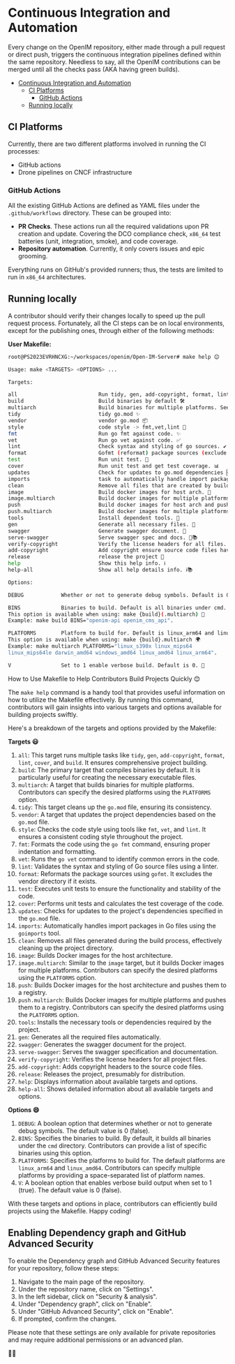 # Continuous Integration and Automation

Every change on the OpenIM repository, either made through a pull request or direct push, triggers the continuous integration pipelines defined within the same repository. Needless to say, all the OpenIM contributions can be merged until all the checks pass (AKA having green builds).

- [Continuous Integration and Automation](#continuous-integration-and-automation)
  - [CI Platforms](#ci-platforms)
    - [GitHub Actions](#github-actions)
  - [Running locally](#running-locally)

## CI Platforms

Currently, there are two different platforms involved in running the CI processes:

- GitHub actions
- Drone pipelines on CNCF infrastructure

### GitHub Actions

All the existing GitHub Actions are defined as YAML files under the `.github/workflows` directory. These can be grouped into:

- **PR Checks**. These actions run all the required validations upon PR creation and update. Covering the DCO compliance check, `x86_64` test batteries (unit, integration, smoke), and code coverage.
- **Repository automation**. Currently, it only covers issues and epic grooming.

Everything runs on GitHub's provided runners; thus, the tests are limited to run in `x86_64` architectures.


## Running locally

A contributor should verify their changes locally to speed up the pull request process. Fortunately, all the CI steps can be on local environments, except for the publishing ones, through either of the following methods:

**User Makefile:**
```bash
root@PS2023EVRHNCXG:~/workspaces/openim/Open-IM-Server# make help 😊

Usage: make <TARGETS> <OPTIONS> ...

Targets:

all                          Run tidy, gen, add-copyright, format, lint, cover, build 🚀
build                        Build binaries by default 🛠️
multiarch                    Build binaries for multiple platforms. See option PLATFORMS. 🌍
tidy                         tidy go.mod ✨
vendor                       vendor go.mod 📦
style                        code style -> fmt,vet,lint 💅
fmt                          Run go fmt against code. ✨
vet                          Run go vet against code. ✅
lint                         Check syntax and styling of go sources. ✔️
format                       Gofmt (reformat) package sources (exclude vendor dir if existed). 🔄
test                         Run unit test. 🧪
cover                        Run unit test and get test coverage. 📊
updates                      Check for updates to go.mod dependencies 🆕
imports                      task to automatically handle import packages in Go files using goimports tool 📥
clean                        Remove all files that are created by building. 🗑️
image                        Build docker images for host arch. 🐳
image.multiarch              Build docker images for multiple platforms. See option PLATFORMS. 🌍🐳
push                         Build docker images for host arch and push images to registry. 📤🐳
push.multiarch               Build docker images for multiple platforms and push images to registry. 🌍📤🐳
tools                        Install dependent tools. 🧰
gen                          Generate all necessary files. 🧩
swagger                      Generate swagger document. 📖
serve-swagger                Serve swagger spec and docs. 🚀📚
verify-copyright             Verify the license headers for all files. ✅
add-copyright                Add copyright ensure source code files have license headers. 📄
release                      release the project 🎉
help                         Show this help info. ℹ️
help-all                     Show all help details info. ℹ️📚

Options:

DEBUG            Whether or not to generate debug symbols. Default is 0. ❓

BINS             Binaries to build. Default is all binaries under cmd. 🛠️
This option is available when using: make {build}(.multiarch) 🧰
Example: make build BINS="openim-api openim_cms_api".

PLATFORMS        Platform to build for. Default is linux_arm64 and linux_amd64. 🌍
This option is available when using: make {build}.multiarch 🌍
Example: make multiarch PLATFORMS="linux_s390x linux_mips64
linux_mips64le darwin_amd64 windows_amd64 linux_amd64 linux_arm64".

V                Set to 1 enable verbose build. Default is 0. 📝
```


How to Use Makefile to Help Contributors Build Projects Quickly 😊

The `make help` command is a handy tool that provides useful information on how to utilize the Makefile effectively. By running this command, contributors will gain insights into various targets and options available for building projects swiftly.

Here's a breakdown of the targets and options provided by the Makefile:

**Targets 😃**

1. `all`: This target runs multiple tasks like `tidy`, `gen`, `add-copyright`, `format`, `lint`, `cover`, and `build`. It ensures comprehensive project building.
2. `build`: The primary target that compiles binaries by default. It is particularly useful for creating the necessary executable files.
3. `multiarch`: A target that builds binaries for multiple platforms. Contributors can specify the desired platforms using the `PLATFORMS` option.
4. `tidy`: This target cleans up the `go.mod` file, ensuring its consistency.
5. `vendor`: A target that updates the project dependencies based on the `go.mod` file.
6. `style`: Checks the code style using tools like `fmt`, `vet`, and `lint`. It ensures a consistent coding style throughout the project.
7. `fmt`: Formats the code using the `go fmt` command, ensuring proper indentation and formatting.
8. `vet`: Runs the `go vet` command to identify common errors in the code.
9. `lint`: Validates the syntax and styling of Go source files using a linter.
10. `format`: Reformats the package sources using `gofmt`. It excludes the vendor directory if it exists.
11. `test`: Executes unit tests to ensure the functionality and stability of the code.
12. `cover`: Performs unit tests and calculates the test coverage of the code.
13. `updates`: Checks for updates to the project's dependencies specified in the `go.mod` file.
14. `imports`: Automatically handles import packages in Go files using the `goimports` tool.
15. `clean`: Removes all files generated during the build process, effectively cleaning up the project directory.
16. `image`: Builds Docker images for the host architecture.
17. `image.multiarch`: Similar to the `image` target, but it builds Docker images for multiple platforms. Contributors can specify the desired platforms using the `PLATFORMS` option.
18. `push`: Builds Docker images for the host architecture and pushes them to a registry.
19. `push.multiarch`: Builds Docker images for multiple platforms and pushes them to a registry. Contributors can specify the desired platforms using the `PLATFORMS` option.
20. `tools`: Installs the necessary tools or dependencies required by the project.
21. `gen`: Generates all the required files automatically.
22. `swagger`: Generates the swagger document for the project.
23. `serve-swagger`: Serves the swagger specification and documentation.
24. `verify-copyright`: Verifies the license headers for all project files.
25. `add-copyright`: Adds copyright headers to the source code files.
26. `release`: Releases the project, presumably for distribution.
27. `help`: Displays information about available targets and options.
28. `help-all`: Shows detailed information about all available targets and options.

**Options 😄**

1. `DEBUG`: A boolean option that determines whether or not to generate debug symbols. The default value is 0 (false).
2. `BINS`: Specifies the binaries to build. By default, it builds all binaries under the `cmd` directory. Contributors can provide a list of specific binaries using this option.
3. `PLATFORMS`: Specifies the platforms to build for. The default platforms are `linux_arm64` and `linux_amd64`. Contributors can specify multiple platforms by providing a space-separated list of platform names.
4. `V`: A boolean option that enables verbose build output when set to 1 (true). The default value is 0 (false).

With these targets and options in place, contributors can efficiently build projects using the Makefile. Happy coding! 

</section>
<section id="J">

## Enabling Dependency graph and GitHub Advanced Security

To enable the Dependency graph and GitHub Advanced Security features for your repository, follow these steps:

1. Navigate to the main page of the repository.
2. Under the repository name, click on "Settings".
3. In the left sidebar, click on "Security & analysis".
4. Under "Dependency graph", click on "Enable".
5. Under "GitHub Advanced Security", click on "Enable".
6. If prompted, confirm the changes.

Please note that these settings are only available for private repositories and may require additional permissions or an advanced plan.

</section>🚀😊
